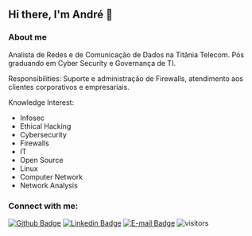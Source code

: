 ## Hi there, I'm André 👋

### About me

Analista de Redes e de Comunicação de Dados na Titânia Telecom. 
Pós graduando em Cyber Security e Governança de TI.

Responsibilities: Suporte e administração de Firewalls, atendimento aos clientes corporativos e empresariais.

Knowledge Interest:

- Infosec
- Ethical Hacking
- Cybersecurity
- Firewalls
- IT
- Open Source 
- Linux
- Computer Network
- Network Analysis

### Connect with me:
[![Github Badge](https://img.shields.io/badge/-Github-000?style=flat-square&logo=Github&logoColor=white&link=https://github.com/fagnerpsantos)](https://github.com/piresand)
[![Linkedin Badge](https://img.shields.io/badge/-LinkedIn-blue?style=flat-square&logo=Linkedin&logoColor=white&link=https://www.linkedin.com/in/andre-s-pires)](https://br.linkedin.com/in/andre-s-pires?trk=profile-badge)
[![E-mail Badge](https://img.shields.io/badge/Email-andrepires.corporativo%40gmail.com-green)](andrepires.corporativo@gmail.com)
![visitors](https://visitor-badge.glitch.me/badge?page_id=piresand)
 
